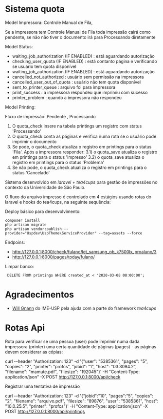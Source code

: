 Sistema quota
=============

Model Impressora: Controle Manual de Fila, 

Se a impressora tem Controle Manual de Fila toda impressão cairá como pendente,
se não não tiver o documento irá para Processando diretamente

Model Status: 

- waiting_job_authorization (IF ENABLED)  : está aguardando autorização
- checking_user_quota (IF ENABLED) 	   : está contanto página e verificando se usuário tem quota disponível
- waiting_job_authorization (IF ENABLED)  : está aguardando autorização
- cancelled_not_authorized             : usuário sem permissão na impressora
- cancelled_user_out_of_quota  		   : usuário não tem quota disponível
- sent_to_printer_queue        		   : arquivo foi para impressora
- print_success               		   : a impressora respondeu que imprimiu com sucesso
- printer_problem             		   : quando a impressora não respondeu

Model Printing:

Fluxo de impressão: Pendente , Processando

1) O quota_check insere na tabela printings um registro com status 'Processando'
2) O quota_check conta as páginas e verifica numa rota se o usuário pode imprimir o documento
3) Se pode, o quota_check atualiza o registro em printings para o status 'Fila'.
Após a impressora responder:
 3.1) o quota_save atualiza o registro em printings para o status 'Impresso'
 3.2) o quota_save atualiza o registro em printings para o status 'Problema'
4) Se não pode, o quota_check atualiza o registro em printings para o status 'Cancelado'


Sistema desenvolvido em *laravel* + *tea4cups* para gestão de impressões no contexto 
da Universidade de São Paulo.

O fluxo do arquivo impresso é controlado em 4 estágios usando rotas do laravel e
hooks do tea4cups, na seguinte sequência:

Deploy básico para desenvolvimento:

    composer install
    php artisan migrate
    php artisan vendor:publish --provider="Uspdev\UspTheme\ServiceProvider" --tag=assets --force

Endpoins:

 - http://127.0.0.1:8000/check/fulano/let_samsung_pb_k7500lx_proaluno/3
 - http://127.0.0.1:8000/pages/today/fulano/
 
 Limpar banco:
 
     DELETE FROM printings WHERE created_at < '2020-03-08 08:00:00';

# Agradecimentos

 - [Will Gnann](https://github.com/wgnann) do IME-USP pela ajuda com a parte do framework *tea4cups*

# Rotas Api

Rota para verificar se uma pessoa (user) pode imprimir numa dada 
impressora (printer) uma certa quantidade de páginas (pages) - 
as páginas devem considerar as cópias:

   curl --header "Authorization: 123" -d '{"user": "5385361", "pages": "5", "copies": "2", "printer": "profcs", "jobid": "1", "host": "03.3094.2", "filename": "mamute.pdf", "filesize": "192045"}' -H "Content-Type: application/json" -X POST http://127.0.0.1:8000/api/check

Registrar uma tentativa de impressão

   curl --header "Authorization: 123" -d '{"jobid":"10", "pages":"5", "copies": "2", "filename": "arquivo.pdf", "filesize": "89876", "user": "5385361", "host": "10.0.25.5", "printer": "profcs"}' -H "Content-Type: application/json" -X POST http://127.0.0.1:8000/api/printings
